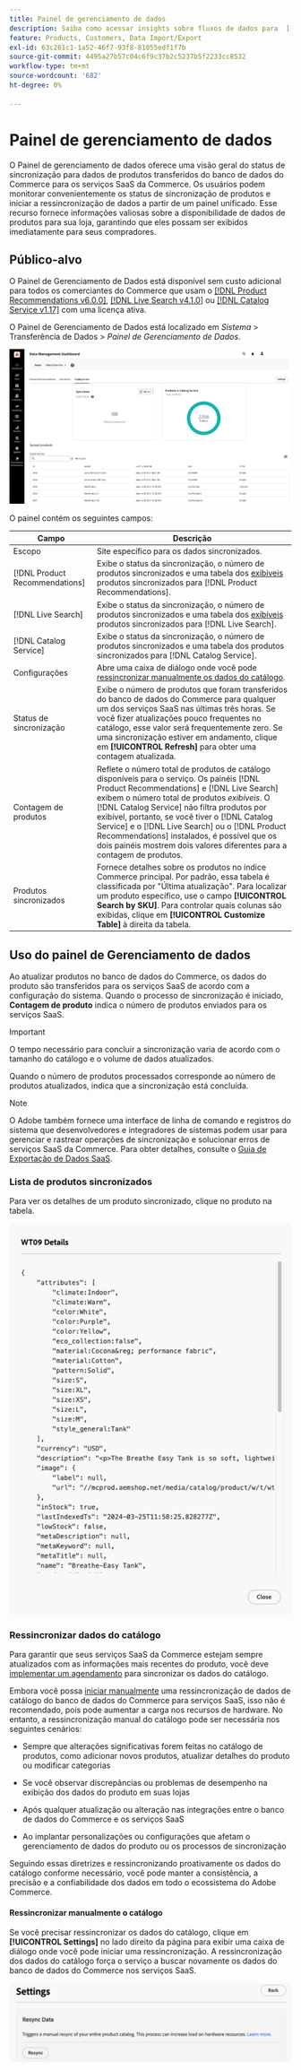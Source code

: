 ```yaml
---
title: Painel de gerenciamento de dados
description: Saiba como acessar insights sobre fluxos de dados para  [!DNL Catalog Service], [!DNL Live Search] e [!DNL Product Recommendation]s.
feature: Products, Customers, Data Import/Export
exl-id: 63c261c1-1a52-46f7-93f8-81055edf1f7b
source-git-commit: 4495a27b57c04c6f9c37b2c5237b5f2233cc8532
workflow-type: tm+mt
source-wordcount: '682'
ht-degree: 0%

---
```


# Painel de gerenciamento de dados

O Painel de gerenciamento de dados oferece uma visão geral do status de sincronização para dados de produtos transferidos do banco de dados do Commerce para os serviços SaaS da Commerce. Os usuários podem monitorar convenientemente os status de sincronização de produtos e iniciar a ressincronização de dados a partir de um painel unificado. Esse recurso fornece informações valiosas sobre a disponibilidade de dados de produtos para sua loja, garantindo que eles possam ser exibidos imediatamente para seus compradores.

## Público-alvo

O Painel de Gerenciamento de Dados está disponível sem custo adicional para todos os comerciantes do Commerce que usam o [[!DNL Product Recommendations v6.0.0]](https://experienceleague.adobe.com/en/docs/commerce-merchant-services/product-recommendations/guide-overview), [[!DNL Live Search v4.1.0]](https://experienceleague.adobe.com/en/docs/commerce-merchant-services/live-search/guide-overview) ou [[!DNL Catalog Service v1.17]](https://experienceleague.adobe.com/en/docs/commerce-merchant-services/catalog-service/guide-overview) com uma licença ativa.

O Painel de Gerenciamento de Dados está localizado em *Sistema* > Transferência de Dados > *Painel de Gerenciamento de Dados*.

![Painel de gerenciamento de dados](assets/data-management-dashboard.png)

O painel contém os seguintes campos:

| Campo | Descrição |
|--- |--- |
| Escopo | Site específico para os dados sincronizados. |
| [!DNL Product Recommendations] | Exibe o status da sincronização, o número de produtos sincronizados e uma tabela dos [exibíveis](https://experienceleague.adobe.com/en/docs/commerce-admin/config/catalog/inventory#stock-options) produtos sincronizados para [!DNL Product Recommendations]. |
| [!DNL Live Search] | Exibe o status da sincronização, o número de produtos sincronizados e uma tabela dos [exibíveis](https://experienceleague.adobe.com/en/docs/commerce-admin/config/catalog/inventory#stock-options) produtos sincronizados para [!DNL Live Search]. |
| [!DNL Catalog Service] | Exibe o status da sincronização, o número de produtos sincronizados e uma tabela dos produtos sincronizados para [!DNL Catalog Service]. |
| Configurações | Abre uma caixa de diálogo onde você pode [ressincronizar manualmente os dados do catálogo](#resync-catalog-data). |
| Status de sincronização | Exibe o número de produtos que foram transferidos do banco de dados do Commerce para qualquer um dos serviços SaaS nas últimas três horas. Se você fizer atualizações pouco frequentes no catálogo, esse valor será frequentemente zero. Se uma sincronização estiver em andamento, clique em **[!UICONTROL Refresh]** para obter uma contagem atualizada. |
| Contagem de produtos | Reflete o número total de produtos de catálogo disponíveis para o serviço. Os painéis [!DNL Product Recommendations] e [!DNL Live Search] exibem o número total de produtos _exibíveis_. O [!DNL Catalog Service] não filtra produtos por exibível, portanto, se você tiver o [!DNL Catalog Service] e o [!DNL Live Search] ou o [!DNL Product Recommendations] instalados, é possível que os dois painéis mostrem dois valores diferentes para a contagem de produtos. |
| Produtos sincronizados | Fornece detalhes sobre os produtos no índice Commerce principal. Por padrão, essa tabela é classificada por &quot;Última atualização&quot;. Para localizar um produto específico, use o campo **[!UICONTROL Search by SKU]**. Para controlar quais colunas são exibidas, clique em **[!UICONTROL Customize Table]** à direita da tabela. |

## Uso do painel de Gerenciamento de dados

Ao atualizar produtos no banco de dados do Commerce, os dados do produto são transferidos para os serviços SaaS de acordo com a configuração do sistema. Quando o processo de sincronização é iniciado, **Contagem de produto** indica o número de produtos enviados para os serviços SaaS.

>[!IMPORTANT]
>
>O tempo necessário para concluir a sincronização varia de acordo com o tamanho do catálogo e o volume de dados atualizados.

Quando o número de produtos processados corresponde ao número de produtos atualizados, indica que a sincronização está concluída.

>[!NOTE]
>
>O Adobe também fornece uma interface de linha de comando e registros do sistema que desenvolvedores e integradores de sistemas podem usar para gerenciar e rastrear operações de sincronização e solucionar erros de serviços SaaS da Commerce. Para obter detalhes, consulte o [Guia de Exportação de Dados SaaS](https://experienceleague.adobe.com/en/docs/commerce-merchant-services/saas-data-export/overview).

### Lista de produtos sincronizados

Para ver os detalhes de um produto sincronizado, clique no produto na tabela.

![Detalhes do produto sincronizado](assets/sync-product-detail.png)

### Ressincronizar dados do catálogo

Para garantir que seus serviços SaaS da Commerce estejam sempre atualizados com as informações mais recentes do produto, você deve [implementar um agendamento](https://experienceleague.adobe.com/en/docs/commerce-operations/configuration-guide/cli/manage-indexers#reindex) para sincronizar os dados do catálogo.

Embora você possa [iniciar manualmente](#manually-resync-catalog) uma ressincronização de dados de catálogo do banco de dados do Commerce para serviços SaaS, isso não é recomendado, pois pode aumentar a carga nos recursos de hardware. No entanto, a ressincronização manual do catálogo pode ser necessária nos seguintes cenários:

- Sempre que alterações significativas forem feitas no catálogo de produtos, como adicionar novos produtos, atualizar detalhes do produto ou modificar categorias

- Se você observar discrepâncias ou problemas de desempenho na exibição dos dados do produto em suas lojas

- Após qualquer atualização ou alteração nas integrações entre o banco de dados do Commerce e os serviços SaaS

- Ao implantar personalizações ou configurações que afetam o gerenciamento de dados do produto ou os processos de sincronização

Seguindo essas diretrizes e ressincronizando proativamente os dados do catálogo conforme necessário, você pode manter a consistência, a precisão e a confiabilidade dos dados em todo o ecossistema do Adobe Commerce.

#### Ressincronizar manualmente o catálogo

Se você precisar ressincronizar os dados do catálogo, clique em **[!UICONTROL Settings]** no lado direito da página para exibir uma caixa de diálogo onde você pode iniciar uma ressincronização. A ressincronização dos dados do catálogo força o serviço a buscar novamente os dados do banco de dados do Commerce nos serviços SaaS.

![Sincronizar Produtos Manualmente](assets/resync-data.png)
